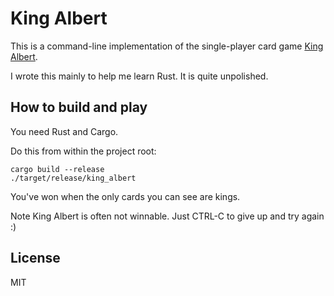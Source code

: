 # King Albert

This is a command-line implementation of the single-player card game
<a href="https://en.wikipedia.org/wiki/King_Albert_(solitaire)">King Albert</a>.

I wrote this mainly to help me learn Rust. It is quite unpolished.

## How to build and play

You need Rust and Cargo.

Do this from within the project root:

```
cargo build --release
./target/release/king_albert
```

You've won when the only cards you can see are kings.

Note King Albert is often not winnable. Just CTRL-C to give up and try again :)

## License

MIT
